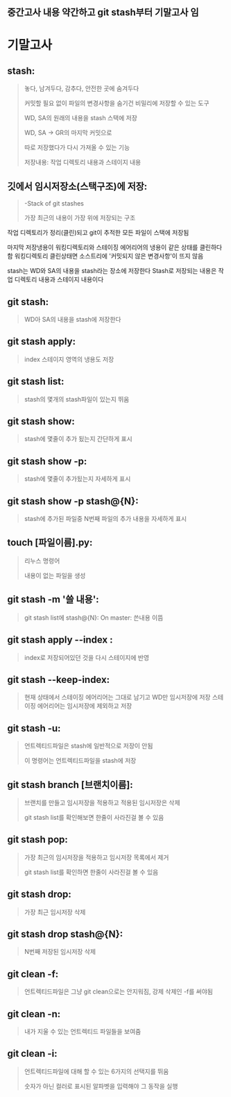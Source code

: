 중간고사 내용 약간하고 git stash부터 기말고사 임
-------------------------------------------------------------------------------------------------------------------------
기말고사
============

stash:
---------------
>놓다, 남겨두다, 감추다, 안전한 곳에 숨겨두다
>
>커밋할 필요 없이 파일의 변경사항을 숨기건 비밀리에 저장할 수 있는 도구
>
>WD, SA의 원래의 내용을 stash 스택에 저장
>
>WD, SA -> GR의 마지막 커밋으로
>
>따로 저장했다가 다시 가져올 수 있는 기능
>
>저장내용: 작업 디렉토리 내용과 스테이지 내용

깃에서 임시저장소(스택구조)에 저장: 
--------------------------------
>-Stack of git stashes
>
>가장 최근의 내용이 가장 위에 저장되는 구조

작업 디렉토리가 정리(클린)되고 git이 추적한 모든 파일이 스택에 저장됨

마지막 저장냉용이 워킹디렉토리와 스테이징 에어리어의 냉용이 같은 상태를 클린하다 함
   워킹디렉토리 클린상태면 소스트리에 '커밋되지 않은 변경사항'이 뜨지 않음

stash는 WD와 SA의 내용을 stash라는 장소에 저장한다
Stash로 저장되는 내용은 작업 디렉토리 내용과 스테이지 내용이다

git stash:
-------------------
>WD아 SA의 내용을 stash에 저장한다

git stash apply: 
----------------------
>index 스테이지 영역의 냉용도 저장

git stash list: 
----------------------
>stash의 몇개의 stash파일이 있는지 뛰움

git stash show: 
--------------------
>stash에 몇줄이 추가 됬는지 간단하게 표시

git stash show -p: 
-----------------------
>stash에 몇줄이 추가됬는지 자세하게 표시

git stash show -p stash@{N}: 
-----------------------
>stash에 추가된 파일중 N번째 파일의 추가 내용을 자세하게 표시

touch [파일이름].py: 
---------------------
>리누스 명령어
>
>내용이 없는 파일을 생성

git stash -m '쓸 내용':
--------------------------
>git stash list에 stash@{N}: On master: 쓴내용 이뜸

git stash apply --index :
------------------------
>index로 저장되어있던 것을 다시 스테이지에 반영

git stash --keep-index: 
-----------------------
>현재 상태에서 스테이징 에어리어는 그대로 남기고 WD만 임시저장에 저장
>스테이징 에어리어는 임시저장에 제외하고 저장

git stash -u:
--------------------
>언트렉티드파일은 stash에 일반적으로 저장이 안됨
>
>이 명령어는 언트렉티드파일을  stash에 저장

git stash branch [브랜치이름]: 
---------------------------
>브랜치를 만들고 임시저장을 적용하고 적용된 임시저장은 삭제
>
>git stash list를 확인해보면 한줄이 사라진걸 볼 수 있음

git stash pop: 
----------------------
>가장 최근의 임시저장을 적용하고 임시저장 목록에서 제거
>
>git stash list를 확인하면 한줄이 사라진걸 볼 수 있음

git stash drop: 
-----------------
>가장 최근 임시저장 삭제

git stash drop stash@{N}: 
-------------------------
>N번째 저장된 임시저장 삭제

git clean -f: 
------------------
>언트렉티드파일은 그냥 git clean으로는 안지워짐, 강제 삭제인 -f를 써야됨

git clean -n: 
----------------------
>내가 지울 수 있는 언트렉티드 파일들을 보여줌

git clean -i: 
-----------------------
>언트렉티드파일에 대해 할 수 있는 6가지의 선택지를 뛰움
>
>숫자가 아닌 컬러로 표시된 알파벳을 입력해야 그 동작을 실행



